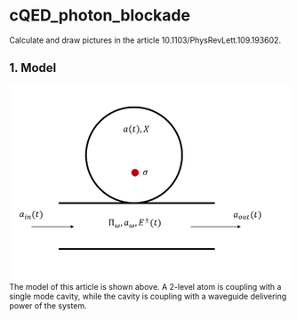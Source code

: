 # cQED_photon_blockade
Calculate and draw pictures in the article 10.1103/PhysRevLett.109.193602. 

## 1. Model
![model](https://github.com/Fieldzzy/cQED_photon_blockade/blob/main/QQ%E6%88%AA%E5%9B%BE20240901163013.png)  
The model of this article is shown above. A 2-level atom is coupling with a single mode cavity, while the cavity is coupling with a waveguide delivering power of the system. 
